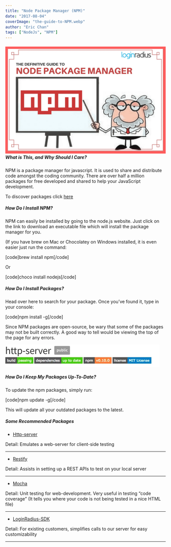 ```yaml
---
title: "Node Package Manager (NPM)"
date: "2017-08-04"
coverImage: "the-guide-to-NPM.webp"
author: "Eric Chan"
tags: ["NodeJs", "NPM"]
---
```


##### ![the guide to NPM](./the-guide-to-NPM.webp)What is This, and Why Should I Care?

NPM is a package manager for javascript. It is used to share and distribute code amongst the coding community. There are over half a million packages for free developed and shared to help your JavaScript development.

To discover packages click [here](http://www.npmjs.com)

##### How Do I Install NPM?

NPM can easily be installed by going to the node.js website. Just click on the link to download an executable file which will install the package manager for you.

(If you have brew on Mac or Chocolatey on Windows installed, it is even easier just run the command:

\[code\]brew install npm\[/code\]

Or

\[code\]choco install nodejs\[/code\]

##### How Do I Install Packages?

Head over here to search for your package. Once you’ve found it, type in your console:

\[code\]npm install -g\[/code\]

Since NPM packages are open-source, be wary that some of the packages may not be built correctly. A good way to tell would be viewing the top of the page for any errors.

![](./image1.webp)

##### How Do I Keep My Packages Up-To-Date?

To update the npm packages, simply run:

\[code\]npm update -g\[/code\]

This will update all your outdated packages to the latest.

##### Some Recommended Packages

- [Http-server](https://www.npmjs.com/package/http-server)

Detail: Emulates a web-server for client-side testing

* * *

- [Restify](https://www.npmjs.com/package/restify)

Detail: Assists in setting up a REST APIs to test on your local server

* * *

- [Mocha](https://www.npmjs.com/package/mocha)

Detail: Unit testing for web-development. Very useful in testing “code coverage” (It tells you where your code is not being tested in a nice HTML file)

* * *

- [LoginRadius-SDK](https://www.npmjs.com/package/loginradius-sdk)

Detail: For existing customers, simplifies calls to our server for easy customizability

* * *
